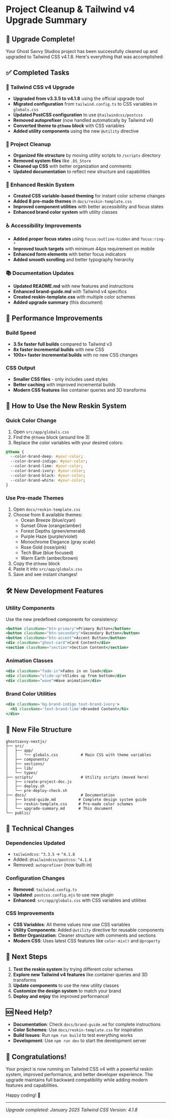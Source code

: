 # Project Cleanup & Tailwind v4 Upgrade Summary

## 🎉 Upgrade Complete!

Your Ghost Savvy Studios project has been successfully cleaned up and upgraded to Tailwind CSS v4.1.8. Here's everything that was accomplished:

## ✅ Completed Tasks

### 🚀 Tailwind CSS v4 Upgrade

- **Upgraded from v3.3.5 to v4.1.8** using the official upgrade tool
- **Migrated configuration** from `tailwind.config.ts` to CSS variables in `globals.css`
- **Updated PostCSS configuration** to use `@tailwindcss/postcss`
- **Removed autoprefixer** (now handled automatically by Tailwind v4)
- **Converted theme to `@theme` block** with CSS variables
- **Added utility components** using the new `@utility` directive

### 🧹 Project Cleanup

- **Organized file structure** by moving utility scripts to `/scripts` directory
- **Removed system files** like `.DS_Store`
- **Cleaned up CSS** with better organization and comments
- **Updated documentation** to reflect new structure and capabilities

### 🎨 Enhanced Reskin System

- **Created CSS variable-based theming** for instant color scheme changes
- **Added 8 pre-made themes** in `docs/reskin-template.css`
- **Improved component utilities** with better accessibility and focus states
- **Enhanced brand color system** with utility classes

### ♿ Accessibility Improvements

- **Added proper focus states** using `focus:outline-hidden` and `focus:ring-*`
- **Improved touch targets** with minimum 44px requirement on mobile
- **Enhanced form elements** with better focus indicators
- **Added smooth scrolling** and better typography hierarchy

### 📚 Documentation Updates

- **Updated README.md** with new features and instructions
- **Enhanced brand-guide.md** with Tailwind v4 specifics
- **Created reskin-template.css** with multiple color schemes
- **Added upgrade summary** (this document)

## 🚀 Performance Improvements

### Build Speed

- **3.5x faster full builds** compared to Tailwind v3
- **8x faster incremental builds** with new CSS
- **100x+ faster incremental builds** with no new CSS changes

### CSS Output

- **Smaller CSS files** - only includes used styles
- **Better caching** with improved incremental builds
- **Modern CSS features** like container queries and 3D transforms

## 🎨 How to Use the New Reskin System

### Quick Color Change

1. Open `src/app/globals.css`
2. Find the `@theme` block (around line 3)
3. Replace the color variables with your desired colors:

```css
@theme {
  --color-brand-deep: #your-color;
  --color-brand-indigo: #your-color;
  --color-brand-lime: #your-color;
  --color-brand-ivory: #your-color;
  --color-brand-black: #your-color;
  --color-brand-white: #your-color;
}
```

### Use Pre-made Themes

1. Open `docs/reskin-template.css`
2. Choose from 8 available themes:
   - Ocean Breeze (blue/cyan)
   - Sunset Glow (orange/amber)
   - Forest Depths (green/emerald)
   - Purple Haze (purple/violet)
   - Monochrome Elegance (gray scale)
   - Rose Gold (rose/pink)
   - Tech Blue (blue focused)
   - Warm Earth (amber/brown)
3. Copy the `@theme` block
4. Paste it into `src/app/globals.css`
5. Save and see instant changes!

## 🛠 New Development Features

### Utility Components

Use the new predefined components for consistency:

```jsx
<button className="btn-primary">Primary Button</button>
<button className="btn-secondary">Secondary Button</button>
<button className="btn-accent">Accent Button</button>
<div className="ghost-card">Card Content</div>
<section className="section">Section Content</section>
```

### Animation Classes

```jsx
<div className="fade-in">Fades in on load</div>
<div className="slide-up">Slides up from bottom</div>
<div className="wave">Wave animation</div>
```

### Brand Color Utilities

```jsx
<div className='bg-brand-indigo text-brand-ivory'>
  <h1 className='text-brand-lime'>Branded Content</h1>
</div>
```

## 📁 New File Structure

```
ghostsavvy-nextjs/
├── src/
│   ├── app/
│   │   └── globals.css          # Main CSS with theme variables
│   ├── components/
│   ├── sections/
│   ├── lib/
│   └── types/
├── scripts/                     # Utility scripts (moved here)
│   ├── create-project-doc.js
│   ├── deploy.sh
│   └── pre-deploy-check.sh
├── docs/                        # Documentation
│   ├── brand-guide.md          # Complete design system guide
│   ├── reskin-template.css     # Pre-made color schemes
│   └── upgrade-summary.md      # This document
└── public/
```

## 🔧 Technical Changes

### Dependencies Updated

- `tailwindcss`: `^3.3.5` → `^4.1.8`
- Added: `@tailwindcss/postcss`: `^4.1.8`
- Removed: `autoprefixer` (now built-in)

### Configuration Changes

- **Removed**: `tailwind.config.ts`
- **Updated**: `postcss.config.mjs` to use new plugin
- **Enhanced**: `src/app/globals.css` with CSS variables and utilities

### CSS Improvements

- **CSS Variables**: All theme values now use CSS variables
- **Utility Components**: Added `@utility` directive for reusable components
- **Better Organization**: Cleaner structure with comments and sections
- **Modern CSS**: Uses latest CSS features like `color-mix()` and `@property`

## 🎯 Next Steps

1. **Test the reskin system** by trying different color schemes
2. **Explore new Tailwind v4 features** like container queries and 3D transforms
3. **Update components** to use the new utility classes
4. **Customize the design system** to match your brand
5. **Deploy and enjoy** the improved performance!

## 🆘 Need Help?

- **Documentation**: Check `docs/brand-guide.md` for complete instructions
- **Color Schemes**: Use `docs/reskin-template.css` for inspiration
- **Build Issues**: Run `npm run build` to test everything works
- **Development**: Use `npm run dev` to start the development server

## 🎉 Congratulations!

Your project is now running on Tailwind CSS v4 with a powerful reskin system, improved performance, and better developer experience. The upgrade maintains full backward compatibility while adding modern features and capabilities.

Happy coding! 🚀

---

_Upgrade completed: January 2025_
_Tailwind CSS Version: 4.1.8_
